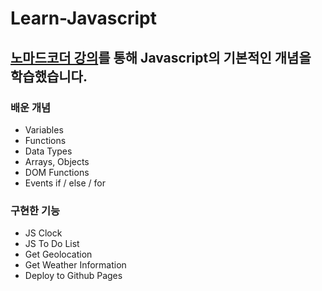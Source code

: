 # Learn-Javascript 
## [노마드코더 강의](https://nomadcoders.co/javascript-for-beginners)를 통해 Javascript의 기본적인 개념을 학습했습니다.

### 배운 개념
- Variables
- Functions
- Data Types
- Arrays, Objects
- DOM Functions
- Events
if / else / for
### 구현한 기능
- JS Clock
- JS To Do List
- Get Geolocation
- Get Weather Information
- Deploy to Github Pages
